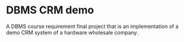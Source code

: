 # DBMS CRM demo
 A DBMS course requirement final project that is an implementation of a demo CRM system of a hardware wholesale company.
